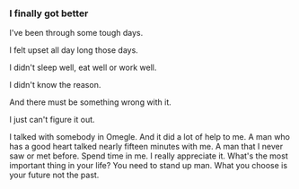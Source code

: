 
### I finally got better
I've been through some tough days.

I felt upset all day long those days.

I didn't sleep well, eat well or work well.

I didn't know the reason.

And there must be something wrong with it.

I just can't figure it out.

I talked with somebody in Omegle.
And it did a lot of help to me.
A man who has a good heart talked nearly fifteen minutes with me.
A man that I never saw or met before.
Spend time in me. I really appreciate it.
What's the most important thing in your life?
You need to stand up man.
What you choose is your future not the past.
